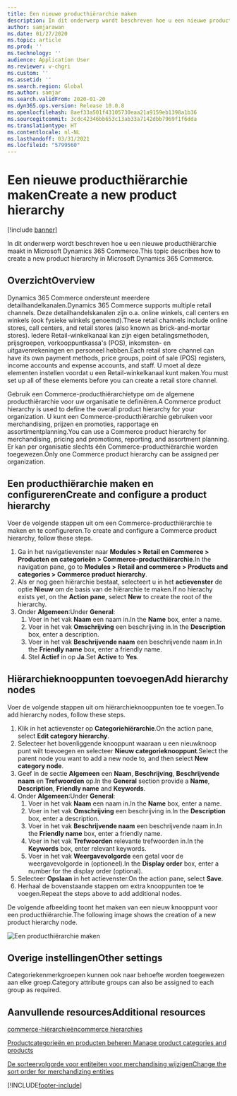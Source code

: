 ```yaml
---
title: Een nieuwe producthiërarchie maken
description: In dit onderwerp wordt beschreven hoe u een nieuwe producthiërarchie maakt in Microsoft Dynamics 365 Commerce.
author: samjarawan
ms.date: 01/27/2020
ms.topic: article
ms.prod: ''
ms.technology: ''
audience: Application User
ms.reviewer: v-chgri
ms.custom: ''
ms.assetid: ''
ms.search.region: Global
ms.author: samjar
ms.search.validFrom: 2020-01-20
ms.dyn365.ops.version: Release 10.0.8
ms.openlocfilehash: 8aef33a501f43105730eaa21a9159eb1398a1b36
ms.sourcegitcommit: 3cdc42346bb653c13ab33a7142dbb7969f1f6dda
ms.translationtype: HT
ms.contentlocale: nl-NL
ms.lasthandoff: 03/31/2021
ms.locfileid: "5799560"
---
```

# <a name="create-a-new-product-hierarchy"></a><span data-ttu-id="d2ff8-103">Een nieuwe producthiërarchie maken</span><span class="sxs-lookup"><span data-stu-id="d2ff8-103">Create a new product hierarchy</span></span>


[!include [banner](includes/banner.md)]

<span data-ttu-id="d2ff8-104">In dit onderwerp wordt beschreven hoe u een nieuwe producthiërarchie maakt in Microsoft Dynamics 365 Commerce.</span><span class="sxs-lookup"><span data-stu-id="d2ff8-104">This topic describes how to create a new product hierarchy in Microsoft Dynamics 365 Commerce.</span></span>

## <a name="overview"></a><span data-ttu-id="d2ff8-105">Overzicht</span><span class="sxs-lookup"><span data-stu-id="d2ff8-105">Overview</span></span>

<span data-ttu-id="d2ff8-106">Dynamics 365 Commerce ondersteunt meerdere detailhandelkanalen.</span><span class="sxs-lookup"><span data-stu-id="d2ff8-106">Dynamics 365 Commerce supports multiple retail channels.</span></span> <span data-ttu-id="d2ff8-107">Deze detailhandelskanalen zijn o.a. online winkels, call centers en winkels (ook fysieke winkels genoemd).</span><span class="sxs-lookup"><span data-stu-id="d2ff8-107">These retail channels include online stores, call centers, and retail stores (also known as brick-and-mortar stores).</span></span> <span data-ttu-id="d2ff8-108">Iedere Retail-winkelkanaal kan zijn eigen betalingsmethoden, prijsgroepen, verkooppuntkassa's (POS), inkomsten- en uitgavenrekeningen en personeel hebben.</span><span class="sxs-lookup"><span data-stu-id="d2ff8-108">Each retail store channel can have its own payment methods, price groups, point of sale (POS) registers, income accounts and expense accounts, and staff.</span></span> <span data-ttu-id="d2ff8-109">U moet al deze elementen instellen voordat u een Retail-winkelkanaal kunt maken.</span><span class="sxs-lookup"><span data-stu-id="d2ff8-109">You must set up all of these elements before you can create a retail store channel.</span></span> 

<span data-ttu-id="d2ff8-110">Gebruik een Commerce-producthiërarchietype om de algemene producthiërarchie voor uw organisatie te definiëren.</span><span class="sxs-lookup"><span data-stu-id="d2ff8-110">A Commerce product hierarchy is used to define the overall product hierarchy for your organization.</span></span> <span data-ttu-id="d2ff8-111">U kunt een Commerce-producthiërarchie gebruiken voor merchandising, prijzen en promoties, rapportage en assortimentplanning.</span><span class="sxs-lookup"><span data-stu-id="d2ff8-111">You can use a Commerce product hierarchy for merchandising, pricing and promotions, reporting, and assortment planning.</span></span> <span data-ttu-id="d2ff8-112">Er kan per organisatie slechts één Commerce-producthiërarchie worden toegewezen.</span><span class="sxs-lookup"><span data-stu-id="d2ff8-112">Only one Commerce product hierarchy can be assigned per organization.</span></span>

## <a name="create-and-configure-a-product-hierarchy"></a><span data-ttu-id="d2ff8-113">Een producthiërarchie maken en configureren</span><span class="sxs-lookup"><span data-stu-id="d2ff8-113">Create and configure a product hierarchy</span></span>

<span data-ttu-id="d2ff8-114">Voer de volgende stappen uit om een Commerce-producthiërarchie te maken en te configureren.</span><span class="sxs-lookup"><span data-stu-id="d2ff8-114">To create and configure a Commerce product hierarchy, follow these steps.</span></span>

1. <span data-ttu-id="d2ff8-115">Ga in het navigatievenster naar **Modules \> Retail en Commerce \> Producten en categorieën \> Commerce-producthiërarchie**.</span><span class="sxs-lookup"><span data-stu-id="d2ff8-115">In the navigation pane, go to **Modules \> Retail and commerce \> Products and categories \> Commerce product hierarchy**.</span></span>
1. <span data-ttu-id="d2ff8-116">Als er nog geen hiërarchie bestaat, selecteert u in het **actievenster** de optie **Nieuw** om de basis van de hiërarchie te maken.</span><span class="sxs-lookup"><span data-stu-id="d2ff8-116">If no hierachy exists yet, on the **Action pane**, select **New** to create the root of the hierarchy.</span></span>
1. <span data-ttu-id="d2ff8-117">Onder **Algemeen**:</span><span class="sxs-lookup"><span data-stu-id="d2ff8-117">Under **General**:</span></span>
    1. <span data-ttu-id="d2ff8-118">Voer in het vak **Naam** een naam in.</span><span class="sxs-lookup"><span data-stu-id="d2ff8-118">In the **Name** box, enter a name.</span></span>
    1. <span data-ttu-id="d2ff8-119">Voer in het vak **Omschrijving** een beschrijving in.</span><span class="sxs-lookup"><span data-stu-id="d2ff8-119">In the **Description** box, enter a description.</span></span>
    1. <span data-ttu-id="d2ff8-120">Voer in het vak **Beschrijvende naam** een beschrijvende naam in.</span><span class="sxs-lookup"><span data-stu-id="d2ff8-120">In the **Friendly name** box, enter a friendly name.</span></span>
    1. <span data-ttu-id="d2ff8-121">Stel **Actief** in op **Ja**.</span><span class="sxs-lookup"><span data-stu-id="d2ff8-121">Set **Active** to **Yes**.</span></span>

## <a name="add-hierarchy-nodes"></a><span data-ttu-id="d2ff8-122">Hiërarchieknooppunten toevoegen</span><span class="sxs-lookup"><span data-stu-id="d2ff8-122">Add hierarchy nodes</span></span>

<span data-ttu-id="d2ff8-123">Voer de volgende stappen uit om hiërarchieknooppunten toe te voegen.</span><span class="sxs-lookup"><span data-stu-id="d2ff8-123">To add hierarchy nodes, follow these steps.</span></span>

1. <span data-ttu-id="d2ff8-124">Klik in het actievenster op **Categoriehiërarchie**.</span><span class="sxs-lookup"><span data-stu-id="d2ff8-124">On the action pane, select **Edit category hierarchy**.</span></span>
1. <span data-ttu-id="d2ff8-125">Selecteer het bovenliggende knooppunt waaraan u een nieuwknoop punt wilt toevoegen en selecteer **Nieuw categorieknooppunt**.</span><span class="sxs-lookup"><span data-stu-id="d2ff8-125">Select the parent node you want to add a new node to, and then select **New category node**.</span></span>
1. <span data-ttu-id="d2ff8-126">Geef in de sectie **Algemeen** een **Naam**, **Beschrijving**, **Beschrijvende naam** en **Trefwoorden** op.</span><span class="sxs-lookup"><span data-stu-id="d2ff8-126">In the **General** section provide a **Name**, **Description**, **Friendly name** and **Keywords**.</span></span>
1. <span data-ttu-id="d2ff8-127">Onder **Algemeen**:</span><span class="sxs-lookup"><span data-stu-id="d2ff8-127">Under **General**:</span></span>
    1. <span data-ttu-id="d2ff8-128">Voer in het vak **Naam** een naam in.</span><span class="sxs-lookup"><span data-stu-id="d2ff8-128">In the **Name** box, enter a name.</span></span>
    1. <span data-ttu-id="d2ff8-129">Voer in het vak **Omschrijving** een beschrijving in.</span><span class="sxs-lookup"><span data-stu-id="d2ff8-129">In the **Description** box, enter a description.</span></span>
    1. <span data-ttu-id="d2ff8-130">Voer in het vak **Beschrijvende naam** een beschrijvende naam in.</span><span class="sxs-lookup"><span data-stu-id="d2ff8-130">In the **Friendly name** box, enter a friendly name.</span></span>
    1. <span data-ttu-id="d2ff8-131">Voer in het vak **Trefwoorden** relevante trefwoorden in.</span><span class="sxs-lookup"><span data-stu-id="d2ff8-131">In the **Keywords** box, enter relevant keywords.</span></span>
    1. <span data-ttu-id="d2ff8-132">Voer in het vak **Weergavevolgorde** een getal voor de weergavevolgorde in (optioneel).</span><span class="sxs-lookup"><span data-stu-id="d2ff8-132">In the **Display order** box, enter a number for the display order (optional).</span></span>
1. <span data-ttu-id="d2ff8-133">Selecteer **Opslaan** in het actievenster.</span><span class="sxs-lookup"><span data-stu-id="d2ff8-133">On the action pane, select **Save**.</span></span>
1. <span data-ttu-id="d2ff8-134">Herhaal de bovenstaande stappen om extra knooppunten toe te voegen.</span><span class="sxs-lookup"><span data-stu-id="d2ff8-134">Repeat the steps above to add additional nodes.</span></span>

<span data-ttu-id="d2ff8-135">De volgende afbeelding toont het maken van een nieuw knooppunt voor een producthiërarchie.</span><span class="sxs-lookup"><span data-stu-id="d2ff8-135">The following image shows the creation of a new product hierarchy node.</span></span>

![Een producthiërarchie maken](media/create-product-hierarchy.png)

## <a name="other-settings"></a><span data-ttu-id="d2ff8-137">Overige instellingen</span><span class="sxs-lookup"><span data-stu-id="d2ff8-137">Other settings</span></span>

<span data-ttu-id="d2ff8-138">Categoriekenmerkgroepen kunnen ook naar behoefte worden toegewezen aan elke groep.</span><span class="sxs-lookup"><span data-stu-id="d2ff8-138">Category attribute groups can also be assigned to each group as required.</span></span>  

## <a name="additional-resources"></a><span data-ttu-id="d2ff8-139">Aanvullende resources</span><span class="sxs-lookup"><span data-stu-id="d2ff8-139">Additional resources</span></span>

[<span data-ttu-id="d2ff8-140">commerce-hiërarchieën</span><span class="sxs-lookup"><span data-stu-id="d2ff8-140">commerce hierarchies</span></span>](retail-hierarchies.md)

[<span data-ttu-id="d2ff8-141">Productcategorieën en producten beheren </span><span class="sxs-lookup"><span data-stu-id="d2ff8-141">Manage product categories and products </span></span>](category-management-product-creation.md)

[<span data-ttu-id="d2ff8-142">De sorteervolgorde voor entiteiten voor merchandising wijzigen</span><span class="sxs-lookup"><span data-stu-id="d2ff8-142">Change the sort order for merchandizing entities</span></span>](custom-order-categories-nav-retail-prod-hierarchy.md)


[!INCLUDE[footer-include](../includes/footer-banner.md)]